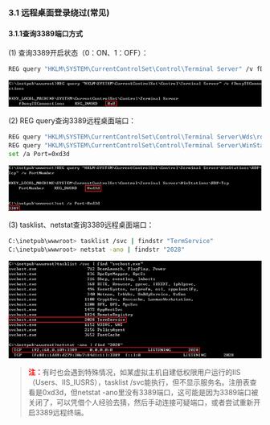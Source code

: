 ### 3.1 远程桌面登录绕过(常见)

#### 3.1.1查询3389端口方式

(1) 查询3389开启状态（0：ON、1：OFF）：

```bash
REG query "HKLM\SYSTEM\CurrentControlSet\Control\Terminal Server" /v fDenyTSConnections
```

![](.\Images\3.1.1.png)


(2) REG query查询3389远程桌面端口：

```bash
REG query "HKLM\SYSTEM\CurrentControlSet\Control\Terminal Server\Wds\rdpwd\Tds" /s
REG query "HKLM\SYSTEM\CurrentControlSet\Control\Terminal Server\WinStations\RDP-Tcp" /v PortNumber
set /a Port=0xd3d
```

![](.\Images\3.1.2.png)



(3) tasklist、netstat查询3389远程桌面端口：

```bash
C:\inetpub\wwwroot> tasklist /svc | findstr "TermService"
C:\inetpub\wwwroot> netstat -ano | findstr "2028"
```

![](.\Images\3.1.3.png)


> <font color=red>**注：**</font>有时也会遇到特殊情况，如某虚拟主机自建低权限用户运行的IIS（Users、IIS_IUSRS），tasklist /svc能执行，但不显示服务名。注册表查看是0xd3d，但netstat -ano里没有3389端口，这可能是因为3389端口被关闭了，可以凭借个人经验去猜，然后手动连接可疑端口，或者尝试重新开启3389远程终端。
